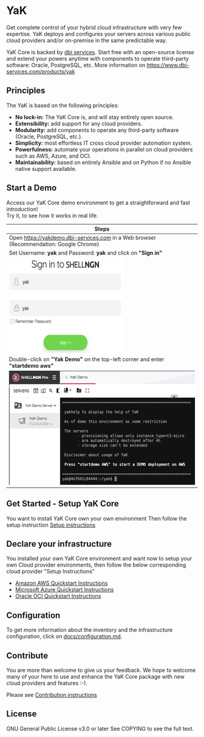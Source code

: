 # YaK

Get complete control of your hybrid cloud infrastructure with very few expertise. YaK deploys and configures your servers across various public cloud providers and/or on-premise in the same predictable way.

YaK Core is backed by [dbi services](https://www.dbi-services.com). Start free with an open-source license and extend your powers anytime with components to operate third-party software: Oracle, PostgreSQL, etc. More information on https://www.dbi-services.com/products/yak

## Principles

The YaK is based on the following principles:

- **No lock-in:** The YaK Core is, and will stay entirely open source.
- **Extensibility:** add support for any cloud providers.
- **Modularity:** add components to operate any third-party software (Oracle, PostgreSQL, etc.).
- **Simplicity:** most effortless IT cross cloud provider automation system.
- **Powerfulness:** automate your operations in parallel on cloud providers such as AWS, Azure, and OCI.
- **Maintainability:** based on entirely Ansible and on Python if no Ansible native support available.

## Start a Demo

Access our YaK Core demo environment to get a straightforward and fast introduction! <br>
Try it, to see how it works in real life.

| Steps                                                                                   |
| --------------------------------------------------------------------------------------- |
| Open https://yakdemo.dbi-services.com in a Web browser  (Recommendation: Google Chrome) |
| Set Username: **yak**   and Password: **yak**  and click on **"Sign in"**               |
| <img src="/install/img/YaK_login.png"  width="300" height="250">                        |
| Double-click on **"Yak Demo"** on the top-left corner and enter **"startdemo aws"**     |
| <img src="/install/img/YaK_demo.png" width="600" height="300">                          |


## Get Started - Setup YaK Core

You want to install YaK Core own your own environment
Then follow the setup instruction [Setup instructions](docs/setup.md)

## Declare your infrastructure

You installed your own YaK Core environment and want now to setup your own Cloud provider environments, then follow the below corresponding cloud provider "Setup Instructions"

- [Amazon AWS Quickstart Instructions](docs/quickstart_aws.md)
- [Microsoft Azure Quickstart Instructions](docs/quickstart_azure.md)
- [Oracle OCI Quickstart Instructions](docs/quickstart_oci.md)

## Configuration

To get more information about the inventory and the infrastructure configuration, click on [docs/configuration.md](https://gitlab.com/yak4all/yak/-/blob/main/docs/configuration/README.md).

## Contribute

You are more than welcome to give us your feedback.
We hope to welcome many of your here to use and enhance the YaK Core package with new cloud providers and features :-).

Please see [Contribution instructions](docs/contribution.md)

## License

GNU General Public License v3.0 or later
See COPYING to see the full text.
